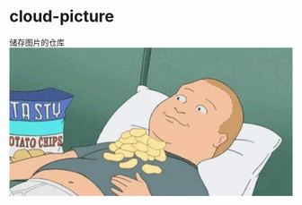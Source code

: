 # cloud-picture
储存图片的仓库
![](https://github.com/Eonothem169/cloud-picture/blob/main/images/1614550530205.jpeg)
